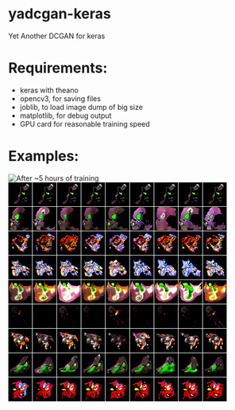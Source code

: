 # yadcgan-keras
Yet Another DCGAN for keras

# Requirements:
- keras with theano
- opencv3, for saving files
- joblib, to load image dump of big size
- matplotlib, for debug output
- GPU card for reasonable training speed 

# Examples:
![After ~5 hours of training](/example-early.png?raw=true "After ~5 hours of training")
![After ~16 hours of training](/example-16h.png?raw=true "After ~16 hours of training")
